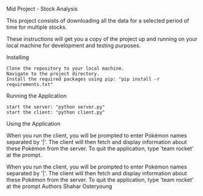 Mid Project - Stock Analysis

This project consists of downloading all the data for a selected period of time for multiple stocks.



These instructions will get you a copy of the project up and running on your local machine for development and testing purposes.



Installing

    Clone the repository to your local machine.
    Navigate to the project directory.
    Install the required packages using pip: "pip install -r requirements.txt"

Running the Application

    start the server: "python server.py"
    start the client: "python client.py"

Using the Application

When you run the client, you will be prompted to enter Pokémon names separated by '|'. The client will then fetch and display information about these Pokémon from the server. To quit the application, type 'team rocket' at the prompt.

When you run the client, you will be prompted to enter Pokémon names separated by '|'. The client will then fetch and display information about these Pokémon from the server. To quit the application, type 'team rocket' at the prompt
Authors
Shahar Osteryoung
